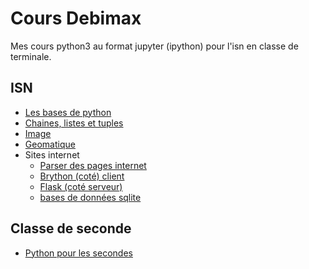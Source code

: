 # Cours Debimax
Mes cours python3 au format jupyter (ipython) pour l'isn en classe de terminale.

## ISN

- [Les bases de python](./bases.ipynb)
- [Chaines, listes et tuples](./string-listes.ipynb)
- [Image](./images.ipynb)
- [Geomatique](./Catographie.ipynb)
- Sites internet
  - [Parser des pages internet](./Parser_des_pages_internet.ipynb)
  - [Brython (coté) client](./Brython.ipynb)
  - [Flask (coté serveur)](./flask.ipynb)
  - [bases de données sqlite]("./Bases%20de%20donnees.ipynb")

## Classe de seconde

- [Python pour les secondes](python_seconde.ipynb)

